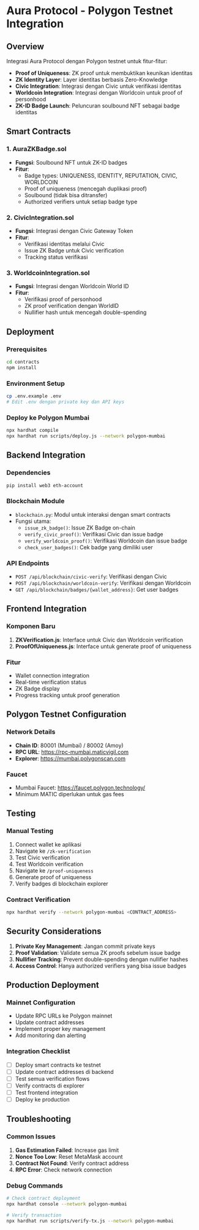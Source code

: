 # Aura Protocol - Polygon Testnet Integration

## Overview

Integrasi Aura Protocol dengan Polygon testnet untuk fitur-fitur:
- **Proof of Uniqueness**: ZK proof untuk membuktikan keunikan identitas
- **ZK Identity Layer**: Layer identitas berbasis Zero-Knowledge
- **Civic Integration**: Integrasi dengan Civic untuk verifikasi identitas
- **Worldcoin Integration**: Integrasi dengan Worldcoin untuk proof of personhood
- **ZK-ID Badge Launch**: Peluncuran soulbound NFT sebagai badge identitas

## Smart Contracts

### 1. AuraZKBadge.sol
- **Fungsi**: Soulbound NFT untuk ZK-ID badges
- **Fitur**:
  - Badge types: UNIQUENESS, IDENTITY, REPUTATION, CIVIC, WORLDCOIN
  - Proof of uniqueness (mencegah duplikasi proof)
  - Soulbound (tidak bisa ditransfer)
  - Authorized verifiers untuk setiap badge type

### 2. CivicIntegration.sol
- **Fungsi**: Integrasi dengan Civic Gateway Token
- **Fitur**:
  - Verifikasi identitas melalui Civic
  - Issue ZK Badge untuk Civic verification
  - Tracking status verifikasi

### 3. WorldcoinIntegration.sol
- **Fungsi**: Integrasi dengan Worldcoin World ID
- **Fitur**:
  - Verifikasi proof of personhood
  - ZK proof verification dengan WorldID
  - Nullifier hash untuk mencegah double-spending

## Deployment

### Prerequisites
```bash
cd contracts
npm install
```

### Environment Setup
```bash
cp .env.example .env
# Edit .env dengan private key dan API keys
```

### Deploy ke Polygon Mumbai
```bash
npx hardhat compile
npx hardhat run scripts/deploy.js --network polygon-mumbai
```

## Backend Integration

### Dependencies
```bash
pip install web3 eth-account
```

### Blockchain Module
- `blockchain.py`: Modul untuk interaksi dengan smart contracts
- Fungsi utama:
  - `issue_zk_badge()`: Issue ZK Badge on-chain
  - `verify_civic_proof()`: Verifikasi Civic dan issue badge
  - `verify_worldcoin_proof()`: Verifikasi Worldcoin dan issue badge
  - `check_user_badges()`: Cek badge yang dimiliki user

### API Endpoints
- `POST /api/blockchain/civic-verify`: Verifikasi dengan Civic
- `POST /api/blockchain/worldcoin-verify`: Verifikasi dengan Worldcoin
- `GET /api/blockchain/badges/{wallet_address}`: Get user badges

## Frontend Integration

### Komponen Baru
1. **ZKVerification.js**: Interface untuk Civic dan Worldcoin verification
2. **ProofOfUniqueness.js**: Interface untuk generate proof of uniqueness

### Fitur
- Wallet connection integration
- Real-time verification status
- ZK Badge display
- Progress tracking untuk proof generation

## Polygon Testnet Configuration

### Network Details
- **Chain ID**: 80001 (Mumbai) / 80002 (Amoy)
- **RPC URL**: https://rpc-mumbai.maticvigil.com
- **Explorer**: https://mumbai.polygonscan.com

### Faucet
- Mumbai Faucet: https://faucet.polygon.technology/
- Minimum MATIC diperlukan untuk gas fees

## Testing

### Manual Testing
1. Connect wallet ke aplikasi
2. Navigate ke `/zk-verification`
3. Test Civic verification
4. Test Worldcoin verification
5. Navigate ke `/proof-uniqueness`
6. Generate proof of uniqueness
7. Verify badges di blockchain explorer

### Contract Verification
```bash
npx hardhat verify --network polygon-mumbai <CONTRACT_ADDRESS>
```

## Security Considerations

1. **Private Key Management**: Jangan commit private keys
2. **Proof Validation**: Validate semua ZK proofs sebelum issue badge
3. **Nullifier Tracking**: Prevent double-spending dengan nullifier hashes
4. **Access Control**: Hanya authorized verifiers yang bisa issue badges

## Production Deployment

### Mainnet Configuration
- Update RPC URLs ke Polygon mainnet
- Update contract addresses
- Implement proper key management
- Add monitoring dan alerting

### Integration Checklist
- [ ] Deploy smart contracts ke testnet
- [ ] Update contract addresses di backend
- [ ] Test semua verification flows
- [ ] Verify contracts di explorer
- [ ] Test frontend integration
- [ ] Deploy ke production

## Troubleshooting

### Common Issues
1. **Gas Estimation Failed**: Increase gas limit
2. **Nonce Too Low**: Reset MetaMask account
3. **Contract Not Found**: Verify contract address
4. **RPC Error**: Check network connection

### Debug Commands
```bash
# Check contract deployment
npx hardhat console --network polygon-mumbai

# Verify transaction
npx hardhat run scripts/verify-tx.js --network polygon-mumbai
```